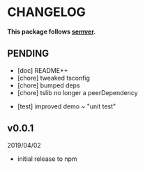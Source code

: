 # CHANGELOG
**This package follows [semver](https://semver.org/).**

## PENDING
* [doc] README++
* [chore] tweaked tsconfig
* [chore] bumped deps
* [chore] tslib no longer a peerDependency
- [test] improved demo ~ "unit test"

## v0.0.1
2019/04/02
* initial release to npm
